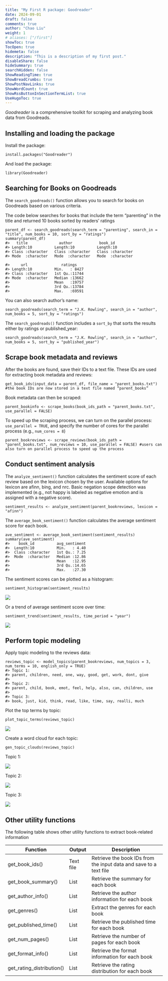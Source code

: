 ```yaml
---
title: "My First R package: Goodreader"
date: 2024-09-01
draft: false
comments: true
author: "Chao Liu"
weight: 1
# aliases: ["/first"]
showToc: true
TocOpen: true
hidemeta: false
description: "This is a description of my first post."
disableShare: false
hideSummary: true
searchHidden: false
ShowReadingTime: true
ShowBreadCrumbs: true
ShowPostNavLinks: true
ShowWordCount: true
ShowRssButtonInSectionTermList: true
UseHugoToc: true
---
```


*Goodreader* is a comprehensive toolkit for scraping and analyzing book data from Goodreads.

## Installing and loading the package
Install the package:

    install.packages("Goodreader")
And load the package:

    library(Goodreader)

## Searching for Books on Goodreads
The `search_goodreads()` function allows you to search for books on Goodreads based on various criteria.

The code below searches for books that include the term “parenting” in the title and returned 10 books sorted by readers’ ratings

    parent_df <- search_goodreads(search_term = "parenting", search_in = "title", num_books = 10, sort_by = "ratings")
    summary(parent_df)
    #>   title              author            book_id         
    #> Length:10          Length:10          Length:10         
    #> Class :character   Class :character   Class :character  
    #> Mode  :character   Mode  :character   Mode  :character  

    #>     url               ratings     
    #> Length:10          Min.   : 8427  
    #> Class :character   1st Qu.:11744  
    #> Mode  :character   Median :13662  
    #>                    Mean   :19757  
    #>                    3rd Qu.:13784  
    #>                    Max.   :69591  

You can also search author’s name:

    search_goodreads(search_term = "J.K. Rowling", search_in = "author", num_books = 5, sort_by = "ratings") 
The `search_goodreads()` function includes a `sort_by` that sorts the results either by ratings or published_year:

    search_goodreads(search_term = "J.K. Rowling", search_in = "author", num_books = 5, sort_by = "published_year") 

## Scrape book metadata and reviews
After the books are found, save their IDs to a text file. These IDs are used for extracting book metadata and reviews:

    get_book_ids(input_data = parent_df, file_name = "parent_books.txt") #the book IDs are now stored in a text file named “parent_books”
Book metadata can then be scraped:

    parent_bookinfo <- scrape_books(book_ids_path = "parent_books.txt", use_parallel = FALSE)
To speed up the scraping process, we can turn on the parallel process: `use_parallel = TRUE`, and specify the number of cores for the parallel process (e.g., `num_cores = 8`)

    parent_bookreviews <- scrape_reviews(book_ids_path = "parent_books.txt", num_reviews = 10, use_parallel = FALSE) #users can also turn on parallel process to speed up the process

## Conduct sentiment analysis
The `analyze_sentiment()` function calculates the sentiment score of each review based on the lexicon chosen by the user. Available options for lexicon are afinn, bing, and nrc. Basic negation scope detection was implemented (e.g., not happy is labeled as negative emotion and is assigned with a negative score).

    sentiment_results <- analyze_sentiment(parent_bookreviews, lexicon = "afinn")
The `average_book_sentiment()` function calculates the average sentiment score for each book.

    ave_sentiment <- average_book_sentiment(sentiment_results)
    summary(ave_sentiment)
    #>    book_id          avg_sentiment  
    #>  Length:10          Min.   : 4.40  
    #>  Class :character   1st Qu.: 7.25  
    #>  Mode  :character   Median :12.86  
    #>                     Mean   :12.95  
    #>                     3rd Qu.:14.65  
    #>                     Max.   :27.30

The sentiment scores can be plotted as a histogram:

    sentiment_histogram(sentiment_results)

![](sentiment_hist.png)

Or a trend of average sentiment score over time:

    sentiment_trend(sentiment_results, time_period = "year")
    
    
![](sentiment_trend.png)


## Perform topic modeling
Apply topic modeling to the reviews data:

    reviews_topic <- model_topics(parent_bookreviews, num_topics = 3, num_terms = 10, english_only = TRUE)
    #> Topic 1:  
    #> parent, children, need, one, way, good, get, work, dont, give 
    #> 
    #> Topic 2:  
    #> parent, child, book, emot, feel, help, also, can, children, use 
    #> 
    #> Topic 3:  
    #> book, just, kid, think, read, like, time, say, realli, much
Plot the top terms by topic:

    plot_topic_terms(reviews_topic)

![](topic_terms.png)

Create a word cloud for each topic:

    gen_topic_clouds(reviews_topic)
Topic 1:

![](Topic1.png)

Topic 2:

![](Topic2.png)

Topic 3:

![](Topic3.png)

## Other utility functions
The following table shows other utility functions to extract book-related information

| **Function**              | **Output** | **Description**                                                   |
|---------------------------|------------|-------------------------------------------------------------------|
| get_book_ids()            | Text file  | Retrieve the book IDs from the input data and save to a text file |
| get_book_summary()        | List       | Retrieve the summary for each book                                |
| get_author_info()         | List       | Retrieve the author information for each book                     |
| get_genres()              | List       | Extract the genres for each book                                  |
| get_published_time()      | List       | Retrieve the published time for each book                         |
| get_num_pages()           | List       | Retrieve the number of pages for each book                        |
| get_format_info()         | List       | Retrieve the format information for each book                     |
| get_rating_distribution() | List       | Retrieve the rating distribution for each book                    |

